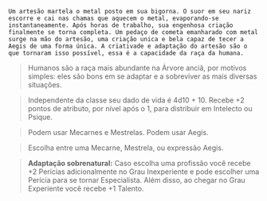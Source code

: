 
```
Um artesão martela o metal posto em sua bigorna. O suor em seu nariz escorre e cai nas chamas que aquecem o metal, evaporando-se instantaneamente. Após horas de trabalho, sua engenhosa criação finalmente se torna completa. Um pedaço de cometa emanharado com metal surge na mão do artesão, uma criação unica e bela capaz de tecer a Aegis de uma forma única. A criativade e adaptação do artesão são o que tornaram isso possível, essa é a capacidade da raça da humana.
```

>Humanos são a raça mais abundante na Árvore anciã, por motivos simples: eles são bons em se adaptar e a sobreviver as mais diversas situações.

>Independente da classe seu dado de vida é 4d10 + 10. Recebe +2 pontos de atributo, por nível após o 1, para distribuir em Intelecto ou Psique.

>Podem usar Mecarnes e Mestrelas. Podem usar Aegis.

>Escolha entre uma Mecarne, Mestrela, ou expressão Aegis.

 >**Adaptação sobrenatural:** Caso escolha uma profissão você recebe +2 Perícias adicionalmente no Grau Inexperiente e pode escolher uma Perícia para se tornar Especialista. Além disso, ao chegar no Grau Experiente você recebe +1 Talento.